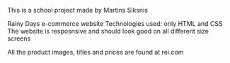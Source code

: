 This is a school project made by Martins Siksnis

Rainy Days e-commerce website
Technologies used: only HTML and CSS
The website is resposnsive and should look good on all different size screens

All the product images, titles and prices are found at rei.com
